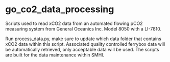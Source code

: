 # go_co2_data_processing
Scripts used to read xCO2 data from an automated flowing pCO2 measuring system from General Oceanics Inc. Model 8050 with a LI-7810.

Run process_data.py, make sure to update which data folder that contains xCO2 data within this script. Associated quality controlled ferrybox data will be automatically retrieved, only acceptable data will be used. The scripts are built for the data maintenance within SMHI.
